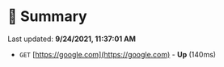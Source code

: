 # 📖 Summary
Last updated: **9/24/2021, 11:37:01 AM**

- `GET` [https://google.com](https://google.com) - **Up** (140ms)
